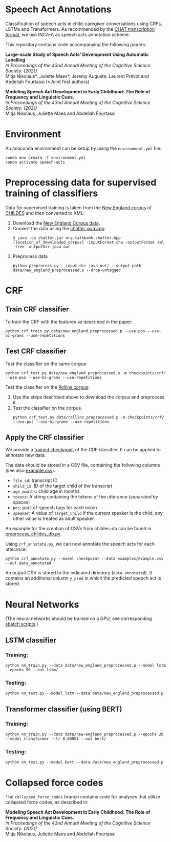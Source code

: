 # Speech Act Annotations
Classification of speech acts in child-caregiver conversations using CRFs, LSTMs and Transformers.
As recommended by the [CHAT transcription format](https://talkbank.org/manuals/CHAT.pdf), we use INCA-A as speech acts
annotation scheme.

This repository contains code accompanying the following papers:  

**Large-scale Study of Speech Acts' Development Using Automatic Labelling**  
_In Proceedings of the 43nd Annual Meeting of the Cognitive Science Society. (2021)_  
Mitja Nikolaus*, Juliette Maes*, Jeremy Auguste, Laurent Prévot and Abdellah Fourtassi (*Joint first authors)

**Modeling Speech Act Development in Early Childhood: The Role of Frequency and Linguistic Cues.**  
_In Proceedings of the 43nd Annual Meeting of the Cognitive Science Society. (2021)_  
Mitja Nikolaus, Juliette Maes and Abdellah Fourtassi


# Environment
An anaconda environment can be setup by using the `environment.yml` file:
```
conda env create -f environment.yml
conda activate speech-acts
```

# Preprocessing data for supervised training of classifiers

Data for supervised training is taken from the [New England corpus](https://childes.talkbank.org/access/Eng-NA/NewEngland.html) of [CHILDES](https://childes.talkbank.org/access/) and then converted to XML:

1. Download the [New England Corpus data](https://childes.talkbank.org/data/Eng-NA/NewEngland.zip).
2. Convert the data using the [chatter java app](https://talkbank.org/software/chatter.html):
    ```
    $ java -cp chatter.jar org.talkbank.chatter.App [location_of_downloaded_corpus] -inputFormat cha -outputFormat xml -tree -outputDir java_out 
    ```
3. Preprocess data
    ```
    python preprocess.py --input-dir java_out/ --output-path data/new_england_preprocessed.p --drop-untagged
   ```
  
# CRF  
## Train CRF classifier

To train the CRF with the features as described in the paper:
```
python crf_train.py data/new_england_preprocessed.p --use-pos --use-bi-grams --use-repetitions
```

## Test CRF classifier

Test the classifier on the same corpus:
```
python crf_test.py data/new_england_preprocessed.p -m checkpoints/crf/ --use-pos --use-bi-grams --use-repetitions
```

Test the classifier on the [Rollins corpus](https://childes.talkbank.org/access/Eng-NA/Rollins.html):
1. Use the steps described above to download the corpus and preprocess it.
2. Test the classifier on the corpus.
   ```
   python crf_test.py data/rollins_preprocessed.p -m checkpoints/crf/ --use-pos --use-bi-grams --use-repetitions
   ```
   
## Apply the CRF classifier

We provide a [trained checkpoint](checkpoint) of the CRF classifier. It can be applied to annotate new data.

The data should be stored in a CSV file, containing the following columns 
(see also [example.csv](examples/example.csv)).:
- `file_id`: transcript ID  
- `child_id`: ID of the target child of the transcript
- `age_months`: child age in months
- `tokens`: A string containing the tokens of the utterance (separated by spaces)
- `pos`: part-of-speech tags for each token
- `speaker`: A value of `Target_Child` if the current speaker is the child, any other value is treated as adult speaker. 
 
An example for the creation of CSVs from
childes-db can be found in [preprocess_childes_db.py](preprocess_childes_db.py.).

Using `crf_annotate.py`, we can now annotate the speech acts for each utterance:
```
python crf_annotate.py --model checkpoint --data examples/example.csv --out data_annotated
```

An output CSV is stored to the indicated directory (`data_annotated`). It contains an additional column `y_pred` 
in which the predicted speech act is stored.

# Neural Networks
(The neural networks should be trained on a GPU, see corresponding [sbatch scripts](sbatch-scripts).)

## LSTM classifier
### Training:
```
python nn_train.py --data data/new_england_preprocessed.p --model lstm --epochs 50 --out lstm/
```

### Testing:
```
python nn_test.py --model lstm --data data/new_england_preprocessed.p
```

## Transformer classifier (using BERT)
### Training:
```
python nn_train.py --data data/new-england_preprocessed.p --epochs 20 --model transformer --lr 0.00001 --out bert/
```

### Testing:
```
python nn_test.py --model bert --data data/new_england_preprocessed.p
```

# Collapsed force codes
The `collapsed_force_codes` branch contains code for analyses that utilize collapsed force codes, as described in:

**Modeling Speech Act Development in Early Childhood: The Role of Frequency and Linguistic Cues.**  
_In Proceedings of the 43nd Annual Meeting of the Cognitive Science Society. (2021)_  
Mitja Nikolaus, Juliette Maes and Abdellah Fourtassi

